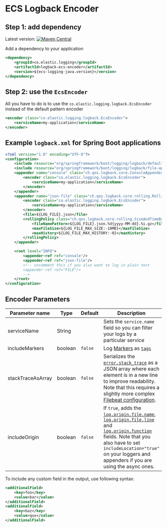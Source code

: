 # ECS Logback Encoder

## Step 1: add dependency

Latest version: [![Maven Central](https://img.shields.io/maven-central/v/co.elastic.logging/logback-ecs-encoder.svg)](https://search.maven.org/search?q=g:co.elastic.logging%20AND%20a:logback-ecs-encoder)

Add a dependency to your application
```xml
<dependency>
    <groupId>co.elastic.logging</groupId>
    <artifactId>logback-ecs-encoder</artifactId>
    <version>${ecs-logging-java.version}</version>
</dependency>
```

## Step 2: use the `EcsEncoder`

All you have to do is to use the `co.elastic.logging.logback.EcsEncoder` instead of the default pattern encoder
```xml
<encoder class="co.elastic.logging.logback.EcsEncoder">
    <serviceName>my-application</serviceName>
</encoder>
```

## Example `logback.xml` for Spring Boot applications
 
```xml
<?xml version="1.0" encoding="UTF-8"?>
<configuration>
    <include resource="org/springframework/boot/logging/logback/defaults.xml"/>
    <include resource="org/springframework/boot/logging/logback/file-appender.xml"/>
    <appender name="console" class="ch.qos.logback.core.ConsoleAppender">
        <encoder class="co.elastic.logging.logback.EcsEncoder">
            <serviceName>my-application</serviceName>
        </encoder>
    </appender>
    <appender name="json-file" class="ch.qos.logback.core.rolling.RollingFileAppender">
        <encoder class="co.elastic.logging.logback.EcsEncoder">
            <serviceName>my-application</serviceName>
        </encoder>
        <file>${LOG_FILE}.json</file>
        <rollingPolicy class="ch.qos.logback.core.rolling.SizeAndTimeBasedRollingPolicy">
            <fileNamePattern>${LOG_FILE}.json.%d{yyyy-MM-dd}.%i.gz</fileNamePattern>
            <maxFileSize>${LOG_FILE_MAX_SIZE:-10MB}</maxFileSize>
            <maxHistory>${LOG_FILE_MAX_HISTORY:-0}</maxHistory>
        </rollingPolicy>
    </appender>

    <root level="INFO">
        <appender-ref ref="console"/>
        <appender-ref ref="json-file"/>
        <!-- uncomment this if you also want to log in plain text        
        <appender-ref ref="FILE"/>
        -->
    </root>
</configuration>
```

## Encoder Parameters

|Parameter name   |Type   |Default|Description|
|-----------------|-------|-------|-----------|
|serviceName      |String |       |Sets the `service.name` field so you can filter your logs by a particular service |
|includeMarkers   |boolean|`false`|Log [Markers](https://logging.apache.org/log4j/2.0/manual/markers.html) as [`tags`](https://www.elastic.co/guide/en/ecs/current/ecs-base.html) |
|stackTraceAsArray|boolean|`false`|Serializes the [`error.stack_trace`](https://www.elastic.co/guide/en/ecs/current/ecs-error.html) as a JSON array where each element is in a new line to improve readability. Note that this requires a slightly more complex [Filebeat configuration](../README.md#when-stacktraceasarray-is-enabled).|
|includeOrigin    |boolean|`false`|If `true`, adds the [`log.origin.file.name`](https://www.elastic.co/guide/en/ecs/current/ecs-log.html), [`log.origin.file.line`](https://www.elastic.co/guide/en/ecs/current/ecs-log.html) and [`log.origin.function`](https://www.elastic.co/guide/en/ecs/current/ecs-log.html) fields. Note that you also have to set `includeLocation="true"` on your loggers and appenders if you are using the async ones. |

To include any custom field in the output, use following syntax:

```xml
<additionalField>
    <key>foo</key>
    <value>bar</value>
</additionalField>
<additionalField>
    <key>baz</key>
    <value>qux</value>
</additionalField>
```
